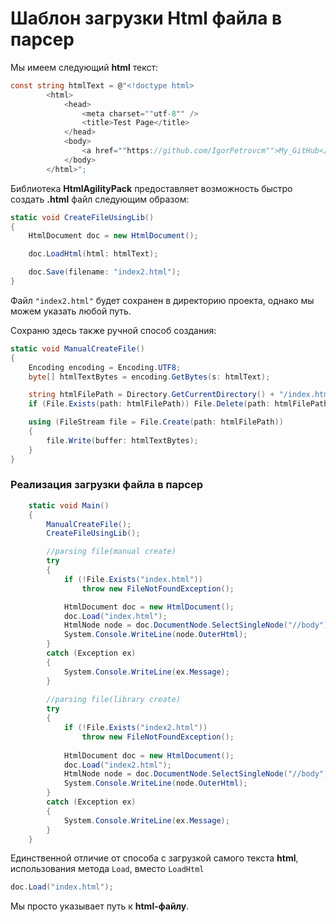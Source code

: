 # Шаблон загрузки Html файла в парсер
Мы имеем следующий **html** текст:
```csharp
const string htmlText = @"<!doctype html>
        <html>
            <head>
                <meta charset=""utf-8"" />
                <title>Test Page</title>
            </head>
            <body>
                <a href=""https://github.com/IgorPetrovcm"">My_GitHub</a>
            </body>
        </html>";
```

Библиотека **HtmlAgilityPack** предоставляет возможность быстро создать **.html** файл следующим образом:
```csharp
static void CreateFileUsingLib()
{
    HtmlDocument doc = new HtmlDocument();

    doc.LoadHtml(html: htmlText);

    doc.Save(filename: "index2.html");
}
```
Файл `"index2.html"` будет сохранен в директорию проекта, однако мы можем указать любой путь.

Сохраню здесь также ручной способ создания:
```csharp
static void ManualCreateFile() 
{
    Encoding encoding = Encoding.UTF8;
    byte[] htmlTextBytes = encoding.GetBytes(s: htmlText);

    string htmlFilePath = Directory.GetCurrentDirectory() + "/index.html";
    if (File.Exists(path: htmlFilePath)) File.Delete(path: htmlFilePath);

    using (FileStream file = File.Create(path: htmlFilePath))
    {
        file.Write(buffer: htmlTextBytes);
    }
}
```

### Реализация загрузки файла в парсер
```csharp
    static void Main()
    {
        ManualCreateFile();
        CreateFileUsingLib();

        //parsing file(manual create)
        try
        {
            if (!File.Exists("index.html")) 
                throw new FileNotFoundException();

            HtmlDocument doc = new HtmlDocument();
            doc.Load("index.html");
            HtmlNode node = doc.DocumentNode.SelectSingleNode("//body");
            System.Console.WriteLine(node.OuterHtml);
        }
        catch (Exception ex) 
        {
            System.Console.WriteLine(ex.Message);
        }
    
        //parsing file(library create)
        try 
        {
            if (!File.Exists("index2.html"))
                throw new FileNotFoundException();
            
            HtmlDocument doc = new HtmlDocument();
            doc.Load("index2.html");
            HtmlNode node = doc.DocumentNode.SelectSingleNode("//body");
            System.Console.WriteLine(node.OuterHtml);
        }
        catch (Exception ex)
        {
            System.Console.WriteLine(ex.Message);
        }
    }
```
Единственной отличие от способа с загрузкой самого текста **html**, использования метода `Load`, вместо `LoadHtml`
```csharp
doc.Load("index.html");
```
Мы просто указывает путь к **html-файлу**.